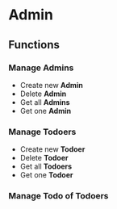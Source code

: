 # Admin

## Functions

### Manage Admins

- Create new **Admin**
- Delete **Admin**
- Get all **Admins** 
- Get one **Admin**

### Manage Todoers

- Create new **Todoer**
- Delete **Todoer**
- Get all **Todoers** 
- Get one **Todoer**

### Manage Todo of Todoers

